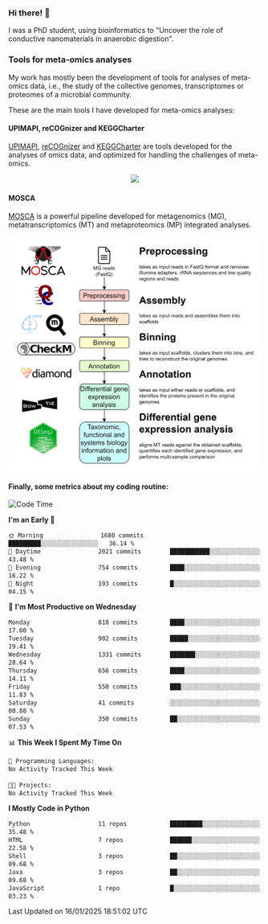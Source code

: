 ### Hi there! 👋

I was a PhD student, using bioinformatics to "Uncover the role of conductive nanomaterials in anaerobic digestion".

### Tools for meta-omics analyses

My work has mostly been the development of tools for analyses of meta-omics data, i.e., the study of the collective genomes, transcriptomes or proteomes of a microbial community.

These are the main tools I have developed for meta-omics analyses:

#### UPIMAPI, reCOGnizer and KEGGCharter

[UPIMAPI](https://github.com/iquasere/UPIMAPI), [reCOGnizer](https://github.com/iquasere/reCOGnizer) and [KEGGCharter](https://github.com/iquasere/KEGGCharter) are tools developed for the analyses of omics data, and optimized for handling the challenges of meta-omics.

<p align="center">
    <img src="assets/annotation_paper.png">
</p>

#### MOSCA

[MOSCA](https://github.com/iquasere/MOSCA) is a powerful pipeline developed for metagenomics (MG), metatranscriptomics (MT) and metaproteomics (MP) integrated analyses.

<p align="center">
    <img src="assets/mosca_workflow.png" align="center" width="700">
</p>


#### Finally, some metrics about my coding routine:

<!--START_SECTION:waka-->
![Code Time](http://img.shields.io/badge/Code%20Time-895%20hrs%2028%20mins-blue)

**I'm an Early 🐤** 

```text
🌞 Morning                1680 commits        █████████░░░░░░░░░░░░░░░░   36.14 % 
🌆 Daytime                2021 commits        ███████████░░░░░░░░░░░░░░   43.48 % 
🌃 Evening                754 commits         ████░░░░░░░░░░░░░░░░░░░░░   16.22 % 
🌙 Night                  193 commits         █░░░░░░░░░░░░░░░░░░░░░░░░   04.15 % 
```
📅 **I'm Most Productive on Wednesday** 

```text
Monday                   818 commits         ████░░░░░░░░░░░░░░░░░░░░░   17.60 % 
Tuesday                  902 commits         █████░░░░░░░░░░░░░░░░░░░░   19.41 % 
Wednesday                1331 commits        ███████░░░░░░░░░░░░░░░░░░   28.64 % 
Thursday                 656 commits         ████░░░░░░░░░░░░░░░░░░░░░   14.11 % 
Friday                   550 commits         ███░░░░░░░░░░░░░░░░░░░░░░   11.83 % 
Saturday                 41 commits          ░░░░░░░░░░░░░░░░░░░░░░░░░   00.88 % 
Sunday                   350 commits         ██░░░░░░░░░░░░░░░░░░░░░░░   07.53 % 
```


📊 **This Week I Spent My Time On** 

```text
💬 Programming Languages: 
No Activity Tracked This Week

🐱‍💻 Projects: 
No Activity Tracked This Week
```

**I Mostly Code in Python** 

```text
Python                   11 repos            █████████░░░░░░░░░░░░░░░░   35.48 % 
HTML                     7 repos             ██████░░░░░░░░░░░░░░░░░░░   22.58 % 
Shell                    3 repos             ██░░░░░░░░░░░░░░░░░░░░░░░   09.68 % 
Java                     3 repos             ██░░░░░░░░░░░░░░░░░░░░░░░   09.68 % 
JavaScript               1 repo              █░░░░░░░░░░░░░░░░░░░░░░░░   03.23 % 
```




 Last Updated on 16/01/2025 18:51:02 UTC
<!--END_SECTION:waka-->
